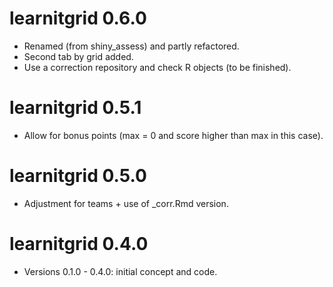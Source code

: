 # learnitgrid 0.6.0

-   Renamed (from shiny_assess) and partly refactored.
-   Second tab by grid added.
-   Use a correction repository and check R objects (to be finished).

# learnitgrid 0.5.1

-   Allow for bonus points (max = 0 and score higher than max in this case).

# learnitgrid 0.5.0

-   Adjustment for teams + use of \_corr.Rmd version.

# learnitgrid 0.4.0

-   Versions 0.1.0 - 0.4.0: initial concept and code.

